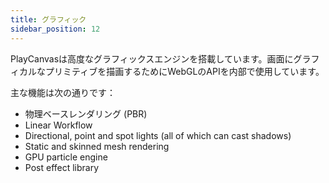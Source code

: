 ```yaml
---
title: グラフィック
sidebar_position: 12
---
```


PlayCanvasは高度なグラフィックスエンジンを搭載しています。画面にグラフィカルなプリミティブを描画するためにWebGLのAPIを内部で使用しています。

主な機能は次の通りです：

* 物理ベースレンダリング (PBR)
* Linear Workflow
* Directional, point and spot lights (all of which can cast shadows)
* Static and skinned mesh rendering
* GPU particle engine
* Post effect library
